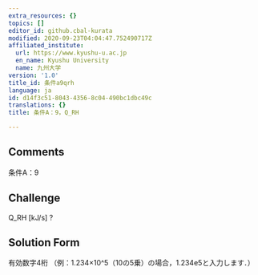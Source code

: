 ```yaml
---
extra_resources: {}
topics: []
editor_id: github.cbal-kurata
modified: 2020-09-23T04:04:47.752490717Z
affiliated_institute:
  url: https://www.kyushu-u.ac.jp
  en_name: Kyushu University
  name: 九州大学
version: '1.0'
title_id: 条件a9qrh
language: ja
id: d14f3c51-8043-4356-8c04-490bc1dbc49c
translations: {}
title: 条件A：9，Q_RH

---
```


## Comments
条件A：9

## Challenge
Q_RH [kJ/s] ?

## Solution Form
有効数字4桁
（例：1.234×10^5（10の5乗）の場合，1.234e5と入力します．）




